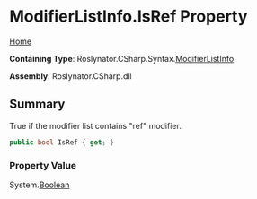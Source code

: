<a name="_top"></a>

# ModifierListInfo\.IsRef Property

[Home](../../../../../README.md#_top)

**Containing Type**: Roslynator\.CSharp\.Syntax\.[ModifierListInfo](../README.md#_top)

**Assembly**: Roslynator\.CSharp\.dll

## Summary

True if the modifier list contains "ref" modifier\.

```csharp
public bool IsRef { get; }
```

### Property Value

System\.[Boolean](https://docs.microsoft.com/en-us/dotnet/api/system.boolean)

